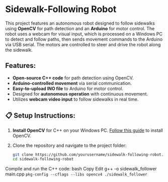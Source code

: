 # Sidewalk-Following Robot

This project features an autonomous robot designed to follow sidewalks using **OpenCV** for path detection and an **Arduino** for motor control. The robot uses a webcam for visual input, which is processed on a Windows PC to detect and follow paths, then sends movement commands to the Arduino via USB serial. The motors are controlled to steer and drive the robot along the sidewalk.

## Features:
- **Open-source C++ code** for path detection using OpenCV.
- **Arduino-controlled movement** via serial communication.
- **Easy-to-upload INO file** to Arduino for motor control.
- Designed for **autonomous operation** with continuous movement.
- Utilizes **webcam video input** to follow sidewalks in real time.

## 📋 Setup Instructions:

1. **Install OpenCV** for C++ on your Windows PC. [Follow this guide](https://docs.opencv.org/4.x/d3/d52/tutorial_windows_install.html) to install OpenCV.
   
2. Clone the repository and navigate to the project folder:
   ```bash
   git clone https://github.com/yourusername/sidewalk-following-robot.git
   cd sidewalk-following-robot
Compile and run the C++ code:
bash
Copy
Edit
g++ -o sidewalk_follower main.cpp `pkg-config --cflags --libs opencv4 ./sidewalk_follower`
